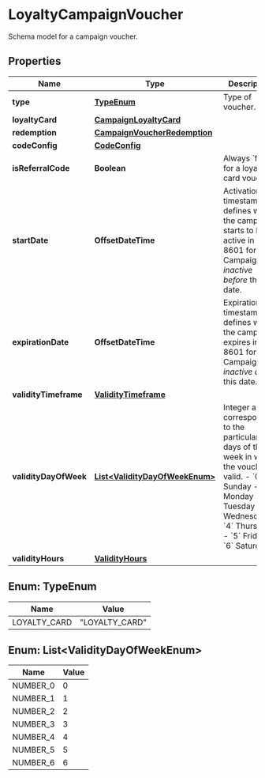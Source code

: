 

# LoyaltyCampaignVoucher

Schema model for a campaign voucher.

## Properties

| Name | Type | Description |
|------------ | ------------- | ------------- |
|**type** | [**TypeEnum**](#TypeEnum) | Type of voucher. |
|**loyaltyCard** | [**CampaignLoyaltyCard**](CampaignLoyaltyCard.md) |  |
|**redemption** | [**CampaignVoucherRedemption**](CampaignVoucherRedemption.md) |  |
|**codeConfig** | [**CodeConfig**](CodeConfig.md) |  |
|**isReferralCode** | **Boolean** | Always &#x60;false&#x60; for a loyalty card voucher |
|**startDate** | **OffsetDateTime** | Activation timestamp defines when the campaign starts to be active in ISO 8601 format. Campaign is *inactive before* this date.  |
|**expirationDate** | **OffsetDateTime** | Expiration timestamp defines when the campaign expires in ISO 8601 format.  Campaign is *inactive after* this date. |
|**validityTimeframe** | [**ValidityTimeframe**](ValidityTimeframe.md) |  |
|**validityDayOfWeek** | [**List&lt;ValidityDayOfWeekEnum&gt;**](#List&lt;ValidityDayOfWeekEnum&gt;) | Integer array corresponding to the particular days of the week in which the voucher is valid.  - &#x60;0&#x60; Sunday - &#x60;1&#x60; Monday - &#x60;2&#x60; Tuesday - &#x60;3&#x60; Wednesday - &#x60;4&#x60; Thursday - &#x60;5&#x60; Friday - &#x60;6&#x60; Saturday |
|**validityHours** | [**ValidityHours**](ValidityHours.md) |  |



## Enum: TypeEnum

| Name | Value |
|---- | -----|
| LOYALTY_CARD | &quot;LOYALTY_CARD&quot; |



## Enum: List&lt;ValidityDayOfWeekEnum&gt;

| Name | Value |
|---- | -----|
| NUMBER_0 | 0 |
| NUMBER_1 | 1 |
| NUMBER_2 | 2 |
| NUMBER_3 | 3 |
| NUMBER_4 | 4 |
| NUMBER_5 | 5 |
| NUMBER_6 | 6 |



